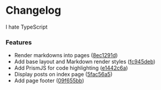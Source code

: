 # Changelog

I hate TypeScript

### Features

- Render markdowns into pages ([8ec1291d](https://github.com/yxxjimin/yxxjimin.github.io/commit/8ec1291d0d55cf55b0f8917fd34880c248408210))
- Add base layout and Markdown render styles ([fc945deb](https://github.com/yxxjimin/yxxjimin.github.io/commit/fc945debe523ec6ffb17d43baaca85b389edaf11))
- Add PrismJS for code highlighting ([e1442c6a](https://github.com/yxxjimin/yxxjimin.github.io/commit/e1442c6a6e496c2a8906ee8381063b43d1e34ccc))
- Display posts on index page ([5fac56a5](https://github.com/yxxjimin/yxxjimin.github.io/commit/5fac56a53de7db21ed962966ec771f3b07ec2ea6))
- Add page footer ([09f655bb](https://github.com/yxxjimin/yxxjimin.github.io/commit/09f655bb70a6f72de4e2260fa750e9e9ecc3a60f))
